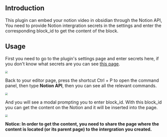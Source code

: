 ## Introduction

This plugin can embed your notion video in obsidian through the Notion API, You need to provide Notion intergration secrets in the settings and enter the corresponding block_id to get the content of the block.

## Usage

First you need to go to the plugin's settings page and enter secrets here, if you don't know what secrets are you can see [this page](https://developers.notion.com/docs).

<img src="https://cdn.jsdelivr.net/gh/LastKnightCoder/ImgHosting3@master/202204172243532022-04-17-22-43-54.png" style="zoom:50%"/>

Back to your editor page, press the shortcut <Ctrl>Ctrl + P</kbd> to open the command panel, then type **Notion API**, then you can see all the relevant commands.

<img src="https://cdn.jsdelivr.net/gh/LastKnightCoder/ImgHosting3@master/202204172248542022-04-17-22-48-55.png" style="zoom:50%"/>

And you will see a modal prompting you to enter block_id. With this block_id you can get the content on the Notion and it will be inserted into the page.

<img src="https://cdn.jsdelivr.net/gh/LastKnightCoder/ImgHosting3@master/202204172249412022-04-17-22-49-42.png" style="zoom:50%"/>

**Notice: In order to get the content, you need to share the page where the content is located (or its parent page) to the intergration you created.**